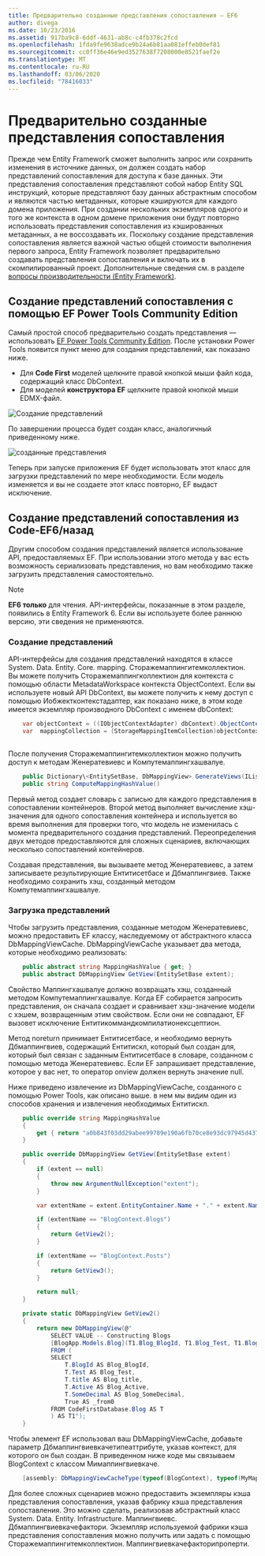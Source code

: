 ```yaml
---
title: Предварительно созданные представления сопоставления — EF6
author: divega
ms.date: 10/23/2016
ms.assetid: 917ba9c8-6ddf-4631-ab8c-c4fb378c2fcd
ms.openlocfilehash: 1fda9fe9638adce9b24a6b81aa081effeb0def81
ms.sourcegitcommit: cc0ff36e46e9ed3527638f7208000e8521faef2e
ms.translationtype: MT
ms.contentlocale: ru-RU
ms.lasthandoff: 03/06/2020
ms.locfileid: "78416033"
---
```

# <a name="pre-generated-mapping-views"></a>Предварительно созданные представления сопоставления
Прежде чем Entity Framework сможет выполнить запрос или сохранить изменения в источнике данных, он должен создать набор представлений сопоставления для доступа к базе данных. Эти представления сопоставления представляют собой набор Entity SQL инструкций, которые представляют базу данных абстрактным способом и являются частью метаданных, которые кэшируются для каждого домена приложения. При создании нескольких экземпляров одного и того же контекста в одном домене приложения они будут повторно использовать представления сопоставления из кэшированных метаданных, а не воссоздавать их. Поскольку создание представления сопоставления является важной частью общей стоимости выполнения первого запроса, Entity Framework позволяет предварительно создавать представления сопоставления и включать их в скомпилированный проект. Дополнительные сведения см. в разделе  [вопросы производительности (Entity Framework)](~/ef6/fundamentals/performance/perf-whitepaper.md).

## <a name="generating-mapping-views-with-the-ef-power-tools-community-edition"></a>Создание представлений сопоставления с помощью EF Power Tools Community Edition

Самый простой способ предварительно создать представления — использовать [EF Power Tools Community Edition](https://marketplace.visualstudio.com/items?itemName=ErikEJ.EntityFramework6PowerToolsCommunityEdition). После установки Power Tools появится пункт меню для создания представлений, как показано ниже.

-   Для **Code First** моделей щелкните правой кнопкой мыши файл кода, содержащий класс DbContext.
-   Для моделей **конструктора EF** щелкните правой кнопкой мыши EDMX-файл.

![Создание представлений](~/ef6/media/generateviews.png)

По завершении процесса будет создан класс, аналогичный приведенному ниже.

![созданные представления](~/ef6/media/generatedviews.png)

Теперь при запуске приложения EF будет использовать этот класс для загрузки представлений по мере необходимости. Если модель изменяется и вы не создаете этот класс повторно, EF выдаст исключение.

## <a name="generating-mapping-views-from-code---ef6-onwards"></a>Создание представлений сопоставления из Code-EF6/назад

Другим способом создания представлений является использование API, предоставляемых EF. При использовании этого метода у вас есть возможность сериализовать представления, но вам необходимо также загрузить представления самостоятельно.

> [!NOTE]
> **EF6 только** для чтения. API-интерфейсы, показанные в этом разделе, появились в Entity Framework 6. Если вы используете более раннюю версию, эти сведения не применяются.

### <a name="generating-views"></a>Создание представлений

API-интерфейсы для создания представлений находятся в классе System. Data. Entity. Core. mapping. Сторажемаппингитемколлектион. Вы можете получить Сторажемаппингколлектион для контекста с помощью области MetadataWorkspace контекста ObjectContext. Если вы используете новый API DbContext, вы можете получить к нему доступ с помощью Иобжектконтекстадаптер, как показано ниже, в этом коде имеется экземпляр производного DbContext с именем dbContext:

``` csharp
    var objectContext = ((IObjectContextAdapter) dbContext).ObjectContext;
    var  mappingCollection = (StorageMappingItemCollection)objectContext.MetadataWorkspace
                                                                        .GetItemCollection(DataSpace.CSSpace);
```

После получения Сторажемаппингитемколлектион можно получить доступ к методам Женератевиевс и Компутемаппингхашвалуе.

``` csharp
    public Dictionary\<EntitySetBase, DbMappingView> GenerateViews(IList<EdmSchemaError> errors)
    public string ComputeMappingHashValue()
```

Первый метод создает словарь с записью для каждого представления в сопоставлении контейнеров. Второй метод выполняет вычисление хэш-значения для одного сопоставления контейнера и используется во время выполнения для проверки того, что модель не изменилась с момента предварительного создания представлений. Переопределения двух методов предоставляются для сложных сценариев, включающих несколько сопоставлений контейнеров.

Создавая представления, вы вызываете метод Женератевиевс, а затем записываете результирующие Ентитисетбасе и Дбмаппингвиев. Также необходимо сохранить хэш, созданный методом Компутемаппингхашвалуе.

### <a name="loading-views"></a>Загрузка представлений

Чтобы загрузить представления, созданные методом Женератевиевс, можно предоставить EF классу, наследуемому от абстрактного класса DbMappingViewCache. DbMappingViewCache указывает два метода, которые необходимо реализовать:

``` csharp
    public abstract string MappingHashValue { get; }
    public abstract DbMappingView GetView(EntitySetBase extent);
```

Свойство Маппингхашвалуе должно возвращать хэш, созданный методом Компутемаппингхашвалуе. Когда EF собирается запросить представления, он сначала создает и сравнивает хэш-значение модели с хэшем, возвращенным этим свойством. Если они не совпадают, EF вызовет исключение Ентитикоммандкомпилатионексцептион.

Метод noreturn принимает Ентитисетбасе, и необходимо вернуть Дбмаппингвиев, содержащий Ентитискл, который был создан для, который был связан с заданным Ентитисетбасе в словаре, созданном с помощью метода Женератевиевс. Если EF запрашивает представление, которое у вас нет, то оператор onview должен вернуть значение null.

Ниже приведено извлечение из DbMappingViewCache, созданного с помощью Power Tools, как описано выше. в нем мы видим один из способов хранения и извлечения необходимых Ентитискл.

``` csharp
    public override string MappingHashValue
    {
        get { return "a0b843f03dd29abee99789e190a6fb70ce8e93dc97945d437d9a58fb8e2afd2e"; }
    }

    public override DbMappingView GetView(EntitySetBase extent)
    {
        if (extent == null)
        {
            throw new ArgumentNullException("extent");
        }

        var extentName = extent.EntityContainer.Name + "." + extent.Name;

        if (extentName == "BlogContext.Blogs")
        {
            return GetView2();
        }

        if (extentName == "BlogContext.Posts")
        {
            return GetView3();
        }

        return null;
    }

    private static DbMappingView GetView2()
    {
        return new DbMappingView(@"
            SELECT VALUE -- Constructing Blogs
            [BlogApp.Models.Blog](T1.Blog_BlogId, T1.Blog_Test, T1.Blog_title, T1.Blog_Active, T1.Blog_SomeDecimal)
            FROM (
            SELECT
                T.BlogId AS Blog_BlogId,
                T.Test AS Blog_Test,
                T.title AS Blog_title,
                T.Active AS Blog_Active,
                T.SomeDecimal AS Blog_SomeDecimal,
                True AS _from0
            FROM CodeFirstDatabase.Blog AS T
            ) AS T1");
    }
```

Чтобы элемент EF использовал ваш DbMappingViewCache, добавьте параметр Дбмаппингвиевкачетипеаттрибуте, указав контекст, для которого он был создан. В приведенном ниже коде мы связываем BlogContext с классом Мимаппингвиевкаче.

``` csharp
    [assembly: DbMappingViewCacheType(typeof(BlogContext), typeof(MyMappingViewCache))]
```

Для более сложных сценариев можно предоставить экземпляры кэша представления сопоставления, указав фабрику кэша представления сопоставления. Это можно сделать, реализовав абстрактный класс System. Data. Entity. Infrastructure. Маппингвиевс. Дбмаппингвиевкачефактори. Экземпляр используемой фабрики кэша представления сопоставления можно получить или задать с помощью Сторажемаппингитемколлектион. Маппингвиевкачефакторипроперти.

